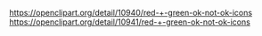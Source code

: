 https://openclipart.org/detail/10940/red-+-green-ok-not-ok-icons
https://openclipart.org/detail/10941/red-+-green-ok-not-ok-icons
